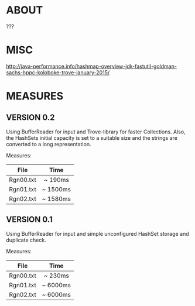 # ABOUT
???
# MISC

http://java-performance.info/hashmap-overview-jdk-fastutil-goldman-sachs-hppc-koloboke-trove-january-2015/
# MEASURES

## VERSION 0.2

Using BufferReader for input and Trove-library for faster Collections.
Also, the HashSets initial capacity is set to a suitable size and the strings
are converted to a long representation.

Measures:

| File          | Time          |
|:-------------:|:-------------:|
| Rgn00.txt     | ~ 190ms       |
| Rgn01.txt     | ~ 1500ms      |
| Rgn02.txt     | ~ 1580ms      |

## VERSION 0.1

Using BufferReader for input and simple unconfigured HashSet storage and 
duplicate check.

Measures:

| File          | Time          |
|:-------------:|:-------------:|
| Rgn00.txt     | ~ 230ms       |
| Rgn01.txt     | ~ 6000ms      |
| Rgn02.txt     | ~ 6000ms      |